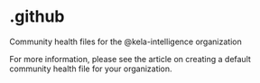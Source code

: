# .github

Community health files for the @kela-intelligence organization

For more information, please see the article on creating a default community health file for your organization.
